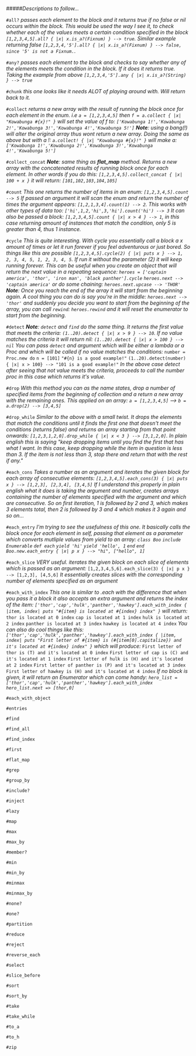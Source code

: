 #####*Descriptions to follow...*

`#all?` *passes each element to the block and it returns true if no false or nil occurs within the block. This would be used the way I see it, to check whether each of the values meets a certain condition specified in the block `[1,2,3,4,5].all? { |x| x.is_a?(Fixnum) } --> true`.*
*Similar example returning false `[1,2,3,4,'5'].all? { |x| x.is_a?(Fixnum) } --> false, since '5' is not a Fixnum.`.*

`#any?` *passes each element to the block and checks to say whether any of the elements meets the condition in the block. If it does it returns true. Taking the example from above `[1,2,3,4,'5'].any { |x| x.is_a?(String) } --> true`*

`#chunk` *this one looks like it needs ALOT of playing around with. Will return back to it.*

`#collect` *returns a new array with the result of running the block once for each element in the enum.*
*i.e `a = [1,2,3,4,5]` then `f = a.collect { |x| "Kowabunga #{x}!" }` will set the value of f to:*
*`['Kowabunga 1!','Kowabunga 2!','Kowabunga 3!','Kowabunga 4!','Kowabunga 5!']`*
*__Note__: using a bang(!) will alter the original array thus wont return a new array.*
*Doing the same as above but with a !: `a.collect! { |x| "Kowabunga #{x}!" }` will make a:*
*`['Kowabunga 1!','Kowabunga 2!','Kowabunga 3!','Kowabunga 4!','Kowabunga 5!']`*

`#collect_concat` *__Note__: same thing as __flat_map__ method. Returns a new array with the concatenated results of running block once for each element. In other words if you do this: `[1,2,3,4,5].collect_concat { |x| 100 + x }` it will return: `[101,102,103,104,105]`*

`#count` *This one returns the number of items in an enum: `[1,2,3,4,5].count --> 5`*
*If passed an argument it will scan the enum and return the number of times the argument appears:*
*`[1,2,1,3,4].count(1) --> 2`. This works with other types of data too: `['hi',1,2,'hi',3,'hi'].count('hi') --> 3`*
*It can also be passed a block: `[1,2,3,4,5].count { |x| x > 4 } --> 1`, in this case returning amount of instances that match the condition, only 5 is greater than 4, thus 1 instance.*

`#cycle` *This is quite interesting. With cycle you essentially call a block a x amount of times or let it run forever if you feel adventurous or just bored. So things like this are possible `[1,2,3,4,5].cycle(2) { |x| puts x } --> 1, 2, 3, 4, 5, 1, 2, 3, 4, 5`. If run it without the parameter (2) it will keep running forever. This can be useful when you create an object that will return the next value in a repeating sequence:*
*`heroes = ['captain america', 'thor', 'iron man', 'black panther'].cycle`*
*`heroes.next --> 'captain america'` or do some chaining: `heroes.next.upcase --> 'THOR'`*
*__Note__: Once you reach the end of the array it will start from the beginning again.*
*A cool thing you can do is say you're in the middle: `heroes.next --> 'thor'` and suddenly you decide you want to start from the beginning of the array, you can call `rewind`: `heroes.rewind` and it will reset the enumerator to start from the beginning.*

`#detect` *__Note__: `detect` and `find` do the same thing. It returns the first value that meets the criteria: `(1..20).detect { |x| x > 9 } --> 10`. If no value matches the criteria it will return nil: `(1..20).detect { |x| x > 100 } --> nil`*
*You can pass `detect` and argument which will be either a lambda or a Proc and which will be called if no value matches the conditions:*
`number = Proc.new do`
                    `n = [101]`
                    `"#{n} is a good example!"`
`(1..20).detect(number) { |x| x > 100} --> "101 is a good example!"`
*In the above case detect after seeing that not value meets the criteria, proceeds to call the number proc in this case which returns it's value.*

`#drop` *With this method you can as the name states, drop a number of specified items from the beginning of collection and a return a new array with the remaining ones. This applied on an array:*
*`a = [1,2,3,4,5]` --> `b = a.drop(2) --> [3,4,5]`*

`#drop_while` *Similar to the above with a small twist. It drops the elements that match the conditions until it finds the first one that doesn't meet the conditions (returns false) and returns an array starting from that point onwards: `[1,2,3,1,2,0].drop_while { |x| x < 3 } --> [3,1,2,0]`. In plain english this is saying "keep dropping items until you find the first that has what I want. In this case, keep dropping while the item in question is less than 3. If the item is not less than 3, stop there and return that with the rest if any."*


`#each_cons` *Takes a number as an argument and iterates the given block for each array of consecutive elements:*
*`[1,2,3,4,5].each_cons(3) { |x| puts x } --> [1,2,3], [2,3,4], [3,4,5]`*
*If I understand this properly in plain english what it does is taking the argument and number, creates arrays containing the number of elements specified with the argument and which are consecutive. So on first iteration, 1 is followed by 2 and 3, which makes 3 elements total, then 2 is followed by 3 and 4 which makes it 3 again and so on...*

`#each_entry` *I'm trying to see the usefulness of this one. It basically calls the block once for each element in self, passing that element as a parameter which converts mutliple values from yield to an array:*
*`class Boo`*
  *`include Enumerable`*
  *`def each`*
  *`yield 'hi'`*
  *`yield 'hello', 1`*
  *`end`*
*`end`*
*`Boo.new.each_entry { |x| p x } --> "hi", ["hello", 1]`*

`#each_slice` *VERY useful. iterates the given block on each slice of <n> elements which is passed as an argument:*
`[1,2,3,4,5,6].each_slice(3) { |x| p x } --> [1,2,3], [4,5,6]`
*It essentially creates slices with the corresponding number of elements specified as an argument*

`#each_with_index` *This one is similar to .each with the difference that when you pass it a block it also accepts an extra argument and returns the index of the item:*
*`['thor','cap','hulk','panther','hawkey'].each_with_index { |item, index| puts "#{item} is located at #{index} index" }`* *will return:*
`thor is located at 0 index`
`cap is located at 1 index`
`hulk is located at 2 index`
`panther is located at 3 index`
`hawkey is located at 4 index`
*You can also do cool things like this:*
*`['thor','cap','hulk','panther','hawkey'].each_with_index { |item, index| puts "First letter of #{item} is (#{item[0].capitalize}) and it's located at #{index} index" }` which will produce:*
`First letter of thor is (T) and it's located at 0 index`
`First letter of cap is (C) and it's located at 1 index`
`First letter of hulk is (H) and it's located at 2 index`
`First letter of panther is (P) and it's located at 3 index`
`First letter of hawkey is (H) and it's located at 4 index`
*If no block is given, it will return an Enumerator which can come handy:*
*`hero_list = ['thor','cap','hulk','panther','hawkey'].each_with_index`*
*`hero_list.next => [thor,0]`*

`#each_with_object`

`#entries`

`#find`

`#find_all`


`#find_index`

`#first`

`#flat_map`

`#grep`

`#group_by`

`#include?`

`#inject`

`#lazy`

`#map`

`#max`

`#max_by`

`#member?`

`#min`

`#min_by`

`#minmax`

`#minmax_by`

`#none?`

`#one?`

`#partition`

`#reduce`

`#reject`

`#reverse_each`

`#select`

`#slice_before`

`#sort`

`#sort_by`

`#take`

`#take_while`

`#to_a`

`#to_h`

`#zip`
